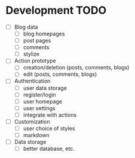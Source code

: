 # Development TODO

- [ ] Blog data
  - [ ] blog homepages
  - [ ] post pages
  - [ ] comments
  - [ ] stylize
- [ ] Action prototype
  - [ ] creation/deletion (posts, comments, blogs)
  - [ ] edit (posts, comments, blogs)
- [ ] Authentication
  - [ ] user data storage
  - [ ] register/login
  - [ ] user homepage
  - [ ] user settings
  - [ ] integrate with actions
- [ ] Customization
  - [ ] user choice of styles
  - [ ] markdown
- [ ] Data storage
  - [ ] better database, etc.
